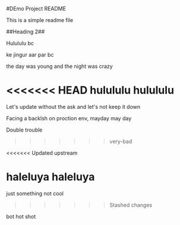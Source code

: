 #DEmo Project README

This is a simple readme file

##Heading 2##

Hulululu bc

ke jingur aar par bc

the day was young and the night was crazy

<<<<<<< HEAD
hulululu hulululu
=======
Let's update without the ask and let's not keep it down

Facing a backlsh on proction env, mayday may day

Double trouble
>>>>>>> very-bad

<<<<<<< Updated upstream

 haleluya haleluya
=======
just something not cool
>>>>>>> Stashed changes

bot hot shot


